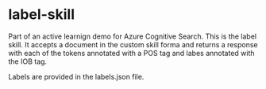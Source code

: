 # label-skill

Part of an active learnign demo for Azure Cognitive Search. This is the label skill. It accepts a document in the custom skill forma and returns a response with each of the tokens annotated with a POS tag and labes annotated with the IOB tag. 

Labels are provided in the labels.json file.
